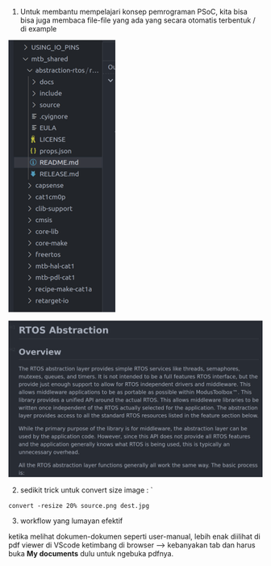 1. Untuk membantu mempelajari konsep pemrograman PSoC, kita bisa bisa juga membaca file-file yang ada yang secara otomatis terbentuk / di example

![1701488007020](image/1/1701488007020.png "direktori projek")

![1701488026996](image/1/1701488026996.png "README.md dari salah satu folder yang terbentuk")


2. sedikit trick untuk convert size image : `

```
convert -resize 20% source.png dest.jpg
```


3. workflow yang lumayan efektif

ketika melihat dokumen-dokumen seperti user-manual, lebih enak diilihat di pdf viewer di VScode ketimbang di browser --> kebanyakan tab dan harus buka **My documents** dulu untuk ngebuka pdfnya.
